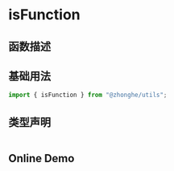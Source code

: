 # isFunction

## 函数描述

## 基础用法

```ts
import { isFunction } from "@zhonghe/utils";

```

## 类型声明

```ts

```

## Online Demo
